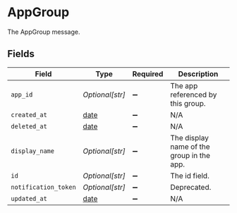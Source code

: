 # AppGroup

The AppGroup message.


## Fields

| Field                                                                | Type                                                                 | Required                                                             | Description                                                          |
| -------------------------------------------------------------------- | -------------------------------------------------------------------- | -------------------------------------------------------------------- | -------------------------------------------------------------------- |
| `app_id`                                                             | *Optional[str]*                                                      | :heavy_minus_sign:                                                   | The app referenced by this group.                                    |
| `created_at`                                                         | [date](https://docs.python.org/3/library/datetime.html#date-objects) | :heavy_minus_sign:                                                   | N/A                                                                  |
| `deleted_at`                                                         | [date](https://docs.python.org/3/library/datetime.html#date-objects) | :heavy_minus_sign:                                                   | N/A                                                                  |
| `display_name`                                                       | *Optional[str]*                                                      | :heavy_minus_sign:                                                   | The display name of the group in the app.                            |
| `id`                                                                 | *Optional[str]*                                                      | :heavy_minus_sign:                                                   | The id field.                                                        |
| `notification_token`                                                 | *Optional[str]*                                                      | :heavy_minus_sign:                                                   | Deprecated.                                                          |
| `updated_at`                                                         | [date](https://docs.python.org/3/library/datetime.html#date-objects) | :heavy_minus_sign:                                                   | N/A                                                                  |